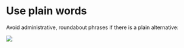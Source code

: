 # Use plain words

Avoid administrative, roundabout phrases if there is a plain alternative:

![](/api/Authoring/Tips%20-%20Be%20definite/assets/c4f70709-338f-4c33-bd3c-74ae84d955b2.png)

 